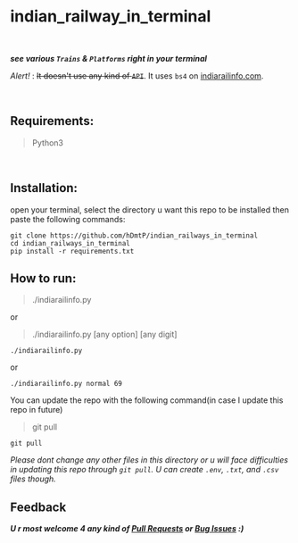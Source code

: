 # indian_railway_in_terminal

<br>

***see various `Trains` & `Platforms` right in your terminal***

_Alert!_ : ~~It doesn't use any kind of `API`~~. It uses `bs4` on [indiarailinfo.com](https://indiarailinfo.com/). 

<br>

## Requirements:
> Python3

<br>

## Installation:
open your terminal, select the directory u want this repo to be installed then paste the following commands:
```
git clone https://github.com/hDmtP/indian_railways_in_terminal
cd indian_railways_in_terminal
pip install -r requirements.txt
```

## How to run:
> ./indiarailinfo.py

or

> ./indiarailinfo.py [any option] [any digit]
```
./indiarailinfo.py
```
or

```
./indiarailinfo.py normal 69
```
You can update the repo with the following command(in case I update this repo in future)
>git pull
```
git pull
```


*Please dont change any other files in this directory or u will face difficulties in updating this repo through `git pull`.
U can create `.env`, `.txt`, and `.csv` files though.*
<br>

## Feedback
***U r most welcome 4 any kind of [Pull Requests](https://github.com/hDmtP/indian_railways_in_terminal/pulls) or [Bug Issues](https://github.com/hDmtP/indian_railways_in_terminal/issues/new) :)***

